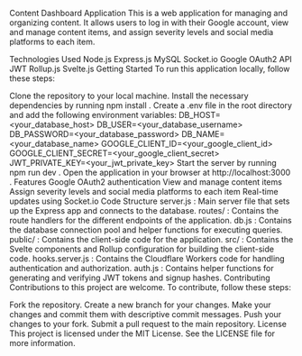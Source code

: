 Content Dashboard Application
This is a web application for managing and organizing content. It allows users to log in with their Google account, view and manage content items, and assign severity levels and social media platforms to each item.

Technologies Used
Node.js
Express.js
MySQL
Socket.io
Google OAuth2 API
JWT
Rollup.js
Svelte.js
Getting Started
To run this application locally, follow these steps:

Clone the repository to your local machine.
Install the necessary dependencies by running 
npm install
.
Create a 
.env
 file in the root directory and add the following environment variables:
DB_HOST=<your_database_host>
DB_USER=<your_database_username>
DB_PASSWORD=<your_database_password>
DB_NAME=<your_database_name>
GOOGLE_CLIENT_ID=<your_google_client_id>
GOOGLE_CLIENT_SECRET=<your_google_client_secret>
JWT_PRIVATE_KEY=<your_jwt_private_key>
Start the server by running 
npm run dev
.
Open the application in your browser at 
http://localhost:3000
.
Features
Google OAuth2 authentication
View and manage content items
Assign severity levels and social media platforms to each item
Real-time updates using Socket.io
Code Structure
server.js
: Main server file that sets up the Express app and connects to the database.
routes/
: Contains the route handlers for the different endpoints of the application.
db.js
: Contains the database connection pool and helper functions for executing queries.
public/
: Contains the client-side code for the application.
src/
: Contains the Svelte components and Rollup configuration for building the client-side code.
hooks.server.js
: Contains the Cloudflare Workers code for handling authentication and authorization.
auth.js
: Contains helper functions for generating and verifying JWT tokens and signup hashes.
Contributing
Contributions to this project are welcome. To contribute, follow these steps:

Fork the repository.
Create a new branch for your changes.
Make your changes and commit them with descriptive commit messages.
Push your changes to your fork.
Submit a pull request to the main repository.
License
This project is licensed under the MIT License. See the 
LICENSE
 file for more information.